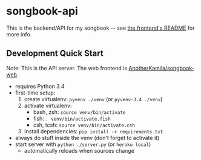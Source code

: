 # songbook-api

This is the backend/API for my songbook -- see [the frontend's README](https://github.com/AnotherKamila/songbook-web) for more info.

Development Quick Start
-----------------------

Note: This is the API server. The web frontend is [AnotherKamila/songbook-web](https://github.com/AnotherKamila/songbook-web).

- requires Python 3.4
- first-time setup:
  1. create virtualenv: `pyvenv ./venv` (or `pyvenv-3.4 ./venv`)
  2. activate virtualenv:
     - bash, zsh: `source venv/bin/activate`
     - fish: `. venv/bin/activate.fish`
     - csh, tcsh: `source venv/bin/activate.csh`
  3. Install dependencies: `pip install -r requirements.txt`
- always do stuff inside the venv (don't forget to activate it)
- start server with `python ./server.py` (or `heroku local`)
  - automatically reloads when sources change
